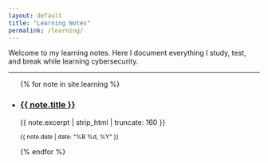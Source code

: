 ```yaml
---
layout: default
title: "Learning Notes"
permalink: /learning/
---
```


Welcome to my learning notes. Here I document everything I study, test, and break while learning cybersecurity.

<hr>

<ul>
  {% for note in site.learning %}
    <li style="margin-bottom: 1em;">
      <h3><a href="{{ note.url }}">{{ note.title }}</a></h3>
      <p>{{ note.excerpt | strip_html | truncate: 160 }}</p>
      <small>{{ note.date | date: "%B %d, %Y" }}</small>
    </li>
  {% endfor %}
</ul>
